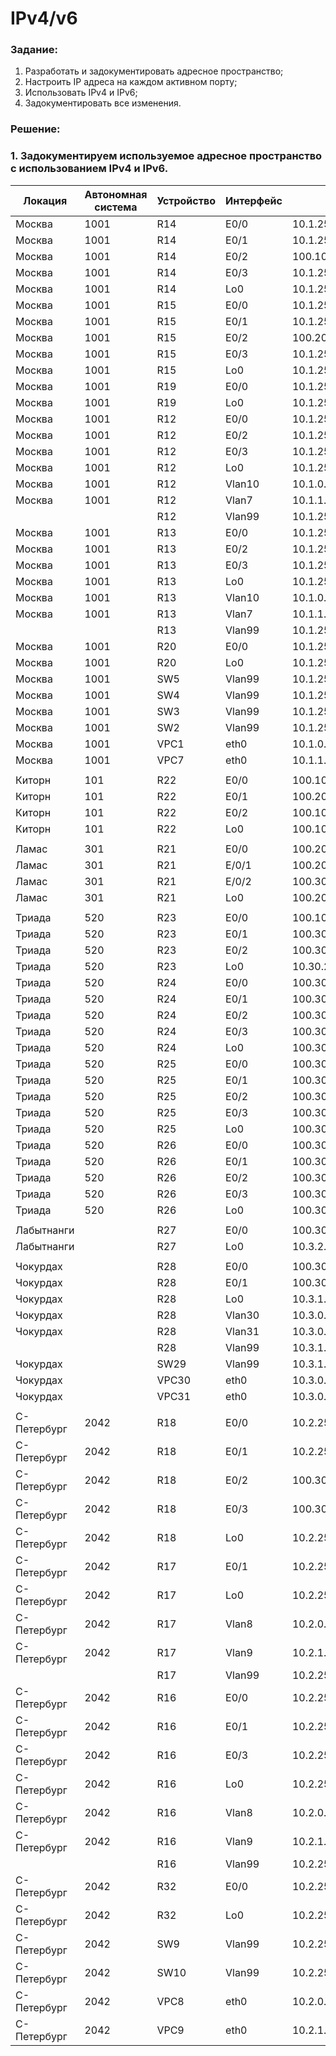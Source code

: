 #  IPv4/v6

###  Задание:

  1. Разработать и задокументировать адресное пространство;
  2. Настроить IP адреса на каждом активном порту;
  3. Использовать IPv4 и IPv6;
  4. Задокументировать все изменения.



###  Решение:

###  1. Задокументируем используемое адресное пространство с использованием IPv4 и IPv6.

| Локация     | Автономная система | Устройство | Интерфейс | IPv4             | Суммарная сеть IPv4 | IPv6 unicast           | IPv6 link-local | Суммарная сеть IPv6 |
|-------------|--------------------|------------|-----------|------------------|---------------------|------------------------|-----------------|---------------------|
| Москва      | 1001               | R14        | E0/0      | 10.1.255.1/30    | 10.1.0.0/16         | 2001:A:1:1400::/64     | fe80::14/10     | 2001:A:1::/48       |
| Москва      | 1001               | R14        | E0/1      | 10.1.255.5/30    |                     | 2001:A:1:1401::/64     | fe80::14/10     |                     |
| Москва      | 1001               | R14        | E0/2      | 100.10.0.2/30    |                     | 2001:B:1:2200::1402/64 | fe80::14/10     |                     |
| Москва      | 1001               | R14        | E0/3      | 10.1.255.9/30    |                     | 2001:A:1:1403::/64     | fe80::14/10     |                     |
| Москва      | 1001               | R14        | Lo0       | 10.1.254.14/32   |                     | 2001:A:1::14/128       |                 |                     |
| Москва      | 1001               | R15        | E0/0      | 10.1.255.13/30   |                     | 2001:A:1:1500::/64     | Fe80::15/10     |                     |
| Москва      | 1001               | R15        | E0/1      | 10.1.255.17/30   |                     | 2001:A:1:1501::/64     | Fe80::15/10     |                     |
| Москва      | 1001               | R15        | E0/2      | 100.20.0.2/30    |                     | 2001:B:2:2100::1502/64 | Fe80::15/10     |                     |
| Москва      | 1001               | R15        | E0/3      | 10.1.255.21/30   |                     | 2001:A:1:1503::/64     | Fe80::15/10     |                     |
| Москва      | 1001               | R15        | Lo0       | 10.1.254.15/24   |                     | 2001:A:1::15/128       |                 |                     |
| Москва      | 1001               | R19        | E0/0      | 10.1.255.10/30   |                     | 2001:A:1:1403::1900/64 | Fe80::19/10     |                     |
| Москва      | 1001               | R19        | Lo0       | 10.1.254.19/32   |                     | 2001:A:1::19/128       |                 |                     |
| Москва      | 1001               | R12        | E0/0      | 10.1.255.25/30   |                     | 2001:A:1:1200::/64     | Fe80::12/10     |                     |
| Москва      | 1001               | R12        | E0/2      | 10.1.255.2/30    |                     | 2001:A:1:1400::1202/64 | Fe80::12/10     |                     |
| Москва      | 1001               | R12        | E0/3      | 10.1.255.18/30   |                     | 2001:A:1:1501::1203/64 | Fe80::12/10     |                     |
| Москва      | 1001               | R12        | Lo0       | 10.1.254.12/24   |                     | 2001:A:1::12/128       |                 |                     |
| Москва      | 1001               | R12        | Vlan10    | 10.1.0.254/24    |                     | 2001:A:1:ff10::12/64   | Fe80::12/10     |                     |
| Москва      | 1001               | R12        | Vlan7     | 10.1.1.254/24    |                     | 2001:A:1:fff7::12/64   | Fe80::12/10     |                     |
|             |                    | R12        | Vlan99    | 10.1.254.213/25  |                     | 2001:A:1:ff99::12/64   | Fe80::12/10     |                     |
| Москва      | 1001               | R13        | E0/0      | 10.1.255.29/30   |                     | 2001:A:1:1300::/64     | Fe80::13/10     |                     |
| Москва      | 1001               | R13        | E0/2      | 10.1.255.14/30   |                     | 2001:A:1:1503::1302/64 | Fe80::13/10     |                     |
| Москва      | 1001               | R13        | E0/3      | 10.1.255.6/30    |                     | 2001:A:1:1401::1303/64 | Fe80::13/10     |                     |
| Москва      | 1001               | R13        | Lo0       | 10.1.254.13/32   |                     | 2001:A:1::13/128       |                 |                     |
| Москва      | 1001               | R13        | Vlan10    | 10.1.0.253/24    |                     | 2001:A:1:ff10::13/64   | Fe80::13/10     |                     |
| Москва      | 1001               | R13        | Vlan7     | 10.1.1.254/24    |                     | 2001:A:1:fff7::13/64   | Fe80::13/10     |                     |
|             |                    | R13        | Vlan99    | 10.1.254.13/25   |                     | 2001:A:1:ff99::13/64   | Fe80::13/10     |                     |
| Москва      | 1001               | R20        | E0/0      | 10.1.255.22/30   |                     | 2001:A:1:1403::2000/64 | Fe80::20/10     |                     |
| Москва      | 1001               | R20        | Lo0       | 10.1.254.20/32   |                     | 2001:A:1::20/128       |                 |                     |
| Москва      | 1001               | SW5        | Vlan99    | 10.1.254.215/25  |                     | 2001:A:1:ff99::5/64    | Fe80::5/10      |                     |
| Москва      | 1001               | SW4        | Vlan99    | 10.1.254.214/25  |                     | 2001:A:1:ff99::4/64    | Fe80::4/10      |                     |
| Москва      | 1001               | SW3        | Vlan99    | 10.1.254.213/25  |                     | 2001:A:1:ff99::3/64    | Fe80::3/10      |                     |
| Москва      | 1001               | SW2        | Vlan99    | 10.1.254.212/25  |                     | 2001:A:1:ff99::2/64    | Fe80::2/10      |                     |
| Москва      | 1001               | VPC1       | eth0      | 10.1.0.1/24      |                     | 2001:A:1:fff1::1/64    | Fe80::1/10      |                     |
| Москва      | 1001               | VPC7       | eth0      | 10.1.1.7/24      |                     | 2001:A:1:fff7::7/64    | Fe80::7/10      |                     |
|             |                    |            |           |                  |                     |                        |                 |                     |
| Киторн      | 101                | R22        | E0/0      | 100.10.0.1/30    | 100.10.0.0/16       | 2001:B:1:2200::/64     | Fe80::22/10     | 2001:B:1:/48        |
| Киторн      | 101                | R22        | E0/1      | 100.20.0.6/30    |                     | 2001:B:2:2101::2201/64 | Fe80::22/10     |                     |
| Киторн      | 101                | R22        | E0/2      | 100.10.0.5/30    |                     | 2001:B:1:2202::/64     | Fe80::22/10     |                     |
| Киторн      | 101                | R22        | Lo0       | 100.10.255.22/32 |                     | 2001:B:1::22/128       |                 |                     |
|             |                    |            |           |                  |                     |                        |                 |                     |
| Ламас       | 301                | R21        | E0/0      | 100.20.0.1/30    | 100.20.0.0/16       | 2001:B:2:2100::/64     | Fe80::21/10     | 2001:B:2:/48        |
| Ламас       | 301                | R21        | E/0/1     | 100.20.0.5/30    |                     | 2001:B:2:2101::/64     | Fe80::21/10     |                     |
| Ламас       | 301                | R21        | E/0/2     | 100.30.0.2/30    |                     | 2001:B:2:2102::/64     | Fe80::21/10     |                     |
| Ламас       | 301                | R21        | Lo0       | 100.20.255.21/32 |                     | 2001:B:2::21/128       |                 |                     |
|             |                    |            |           |                  |                     |                        |                 |                     |
| Триада      | 520                | R23        | E0/0      | 100.10.0.6/30    | 100.30.0.0/16       | 2001:B:1:2202::2300/64 | Fe80::23/10     | 2001:B:3:/48        |
| Триада      | 520                | R23        | E0/1      | 100.30.0.6/30    |                     | 2001:B:3:2301::/64     | Fe80::23/10     |                     |
| Триада      | 520                | R23        | E0/2      | 100.30.0.9/30    |                     | 2001:B:3:2302::/64     | Fe80::23/10     |                     |
| Триада      | 520                | R23        | Lo0       | 10.30.255.23/32  |                     | 2001:B:3::23/128       |                 |                     |
| Триада      | 520                | R24        | E0/0      | 100.30.0.1/32    |                     | 2001:B:2:2102::2400/64 | Fe80::24/10     |                     |
| Триада      | 520                | R24        | E0/1      | 100.30.0.14/30   |                     | 2001:B:3:2600::2401/64 | Fe80::24/10     |                     |
| Триада      | 520                | R24        | E0/2      | 100.30.0.10/30   |                     | 2001:B:3:2302::2402/64 | Fe80::24/10     |                     |
| Триада      | 520                | R24        | E0/3      | 100.30.0.17/30   |                     | 2001:B:3:2403::/64     | Fe80::24/10     |                     |
| Триада      | 520                | R24        | Lo0       | 100.30.255.24/32 |                     | 2001:B:3::24/128       |                 |                     |
| Триада      | 520                | R25        | E0/0      | 100.30.0.5/30    |                     | 2001:B:3:2301::2500/64 | Fe80::25/10     |                     |
| Триада      | 520                | R25        | E0/1      | 100.30.0.21/30   |                     | 2001:B:3:2501::/64     | Fe80::25/10     |                     |
| Триада      | 520                | R25        | E0/2      | 100.30.0.25/30   |                     | 2001:B:3:2502::/64     | Fe80::25/10     |                     |
| Триада      | 520                | R25        | E0/3      | 100.30.0.29/30   |                     | 2001:B:3:2503::/64     | Fe80::25/10     |                     |
| Триада      | 520                | R25        | Lo0       | 100.30.255.25/32 |                     | 2001:B:3::25/128       |                 |                     |
| Триада      | 520                | R26        | E0/0      | 100.30.0.13/32   |                     | 2001:B:3:2600::/64     | Fe80::26/10     |                     |
| Триада      | 520                | R26        | E0/1      | 100.30.0.34/32   |                     | 2001:B:3:2601::/64     | Fe80::26/10     |                     |
| Триада      | 520                | R26        | E0/2      | 100.30.0.26/30   |                     | 2001:B:3:2502::2602/64 | Fe80::26/10     |                     |
| Триада      | 520                | R26        | E0/3      | 100.30.0.38/30   |                     | 2001:B:3:2603::/64     | Fe80::26/10     |                     |
| Триада      | 520                | R26        | Lo0       | 100.30.255.26/32 |                     | 2001:B:3::26/128       |                 |                     |
|             |                    |            |           |                  |                     |                        |                 |                     |
| Лабытнанги  |                    | R27        | E0/0      | 100.30.0.22/30   | 10.3.2.0/23         | 2001:B:3:2501::2700/64 | Fe80::27/10     | 2001:A:4::/48       |
| Лабытнанги  |                    | R27        | Lo0       | 10.3.2.129/32    |                     | 2001:A:4::27/128       |                 |                     |
|             |                    |            |           |                  |                     |                        |                 |                     |
| Чокурдах    |                    | R28        | E0/0      | 100.30.0.33/30   | 10.3.0.0/23         | 2001:B:3:2601::2800/64 | Fe80::28/10     | 2001:A:3::/48       |
| Чокурдах    |                    | R28        | E0/1      | 100.30.0.30/30   |                     | 2001:B:3:2503::2801/64 | Fe80::28/10     |                     |
| Чокурдах    |                    | R28        | Lo0       | 10.3.1.129/32    |                     | 2001:A:3::28/128       |                 |                     |
| Чокурдах    |                    | R28        | Vlan30    | 10.3.0.62/26     |                     | 2001:A:3:ff30::28/64   | Fe80::28/10     |                     |
| Чокурдах    |                    | R28        | Vlan31    | 10.3.0.126/26    |                     | 2001:A:3:ff31::28/64   | Fe80::28/10     |                     |
|             |                    | R28        | Vlan99    | 10.3.1.161/27    |                     | 2001:A:3:ff99::28/64   | Fe80::28/10     |                     |
| Чокурдах    |                    | SW29       | Vlan99    | 10.3.1.162/27    |                     | 2001:A:3:ff99::29/64   | Fe80::29/10     |                     |
| Чокурдах    |                    | VPC30      | eth0      | 10.3.0.1/26      |                     | 2001:A:3:ff30::30/64   | Fe80::30/10     |                     |
| Чокурдах    |                    | VPC31      | eth0      | 10.3.0.65/26     |                     | 2001:A:3:ff31::31/64   | Fe80::31/10     |                     |
|             |                    |            |           |                  |                     |                        |                 |                     |
| С-Петербург | 2042               | R18        | E0/0      | 10.2.255.9/30    | 10.2.0.0/16         | 2001:A:2:1800::/64     | Fe80::18/10     | 2001:A:2::/48       |
| С-Петербург | 2042               | R18        | E0/1      | 10.2.255.5/30    |                     | 2001:A:2:1801::/64     | Fe80::18/10     |                     |
| С-Петербург | 2042               | R18        | E0/2      | 100.30.0.18/30   |                     | 2001:B:3:2403::1802/64 | Fe80::18/10     |                     |
| С-Петербург | 2042               | R18        | E0/3      | 100.30.0.38/30   |                     | 2001:B:3:2603::1803/64 | Fe80::18/10     |                     |
| С-Петербург | 2042               | R18        | Lo0       | 10.2.254.18/32   |                     | 2001:A:2::18/128       |                 |                     |
| С-Петербург | 2042               | R17        | E0/1      | 10.2.255.6/30    |                     | 2001:A:2:1801::1701/64 | Fe80::17/10     |                     |
| С-Петербург | 2042               | R17        | Lo0       | 10.2.254.17/32   |                     | 2001:A:2::17/128       |                 |                     |
| С-Петербург | 2042               | R17        | Vlan8     | 10.2.0.17/24     |                     | 2001:A:2:fff8::17/64   | Fe80::17/10     |                     |
| С-Петербург | 2042               | R17        | Vlan9     | 10.2.1.17/24     |                     | 2001:A:2:fff9::17/64   | Fe80::17/10     |                     |
|             |                    | R17        | Vlan99    | 10.2.254.217/25  |                     | 2001:A:2:ff99::17/64   | Fe80::17/10     |                     |
| С-Петербург | 2042               | R16        | E0/0      | 10.2.255.21/30   |                     | 2001:A:2:1600::/64     | Fe80::16/10     |                     |
| С-Петербург | 2042               | R16        | E0/1      | 10.2.255.10/30   |                     | 2001:A:2:1800::1601/64 | Fe80::16/10     |                     |
| С-Петербург | 2042               | R16        | E0/3      | 10.2.255.13/30   |                     | 2001:A:2:1603::/64     | Fe80::16/10     |                     |
| С-Петербург | 2042               | R16        | Lo0       | 10.2.254.16/32   |                     | 2001:A:2::16/128       |                 |                     |
| С-Петербург | 2042               | R16        | Vlan8     | 10.2.0.16/24     |                     | 2001:A:2:fff8::16/64   | Fe80::16/10     |                     |
| С-Петербург | 2042               | R16        | Vlan9     | 10.2.1.16/24     |                     | 2001:A:2:fff9::16/64   | Fe80::16/10     |                     |
|             |                    | R16        | Vlan99    | 10.2.254.216/25  |                     | 2001:A:2:ff99::16/64   | Fe80::16/10     |                     |
| С-Петербург | 2042               | R32        | E0/0      | 10.2.255.14/30   |                     | 2001:A:2:1603::3200/64 | Fe80::32/10     |                     |
| С-Петербург | 2042               | R32        | Lo0       | 10.2.254.32/32   |                     | 2001:A:2::32/128       |                 |                     |
| С-Петербург | 2042               | SW9        | Vlan99    | 10.2.254.219/25  |                     | 2001:A:2:ff99::9/64    | Fe80::9/10      |                     |
| С-Петербург | 2042               | SW10       | Vlan99    | 10.2.254.220/25  |                     | 2001:A:2:ff99::10/64   | Fe80::10/10     |                     |
| С-Петербург | 2042               | VPC8       | eth0      | 10.2.0.1/24      |                     | 2001:A:2:fff8::8/64    | Fe80::8/10      |                     |
| С-Петербург | 2042               | VPC9       | eth0      | 10.2.1.1/24      |                     | 2001:A:2:fff9::9/64    | Fe80::9/10      |                     |
